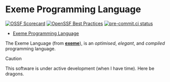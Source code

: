 <!-- Part of the Exeme Project, under the MIT license. See '/LICENSE' for license information. SPDX-License-Identifier: MIT License. -->

# Exeme Programming Language

[![OSSF Scorecard](https://img.shields.io/ossf-scorecard/github.com/exeme-project/exeme-lang?label=openssf%20scorecard&style=flat)](https://api.securityscorecards.dev/projects/github.com/exeme-project/exeme-lang)
[![OpenSSF Best Practices](https://www.bestpractices.dev/projects/8038/badge)](https://www.bestpractices.dev/projects/8038)
[![pre-commit.ci status](https://results.pre-commit.ci/badge/github/exeme-project/exeme-lang/main.svg)](https://results.pre-commit.ci/latest/github/exeme-project/exeme-lang/main)

- [Exeme Programming Language](#exeme-programming-language)

The Exeme Language (from [**exeme**](https://www.collinsdictionary.com/dictionary/english/exeme)), is an *optimised*, *elegant*, and *compiled* programming language.

> [!CAUTION]
> This software is under active development (when I have time). Here be dragons.
